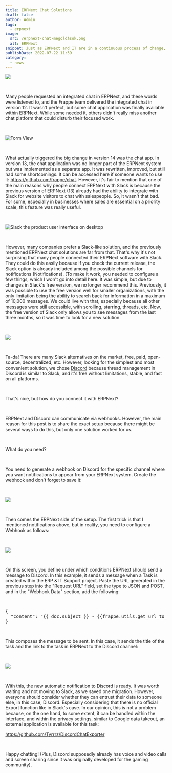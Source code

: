 ```yaml
---
title: ERPNext Chat Solutions
draft: false
author: Admin
tags:
  - erpnext
image:
  src: /erpnext-chat-megoldások.png
  alt: ERPNext
snippet: Just as ERPNext and IT are in a continuous process of change, the ERPNext chat application has also undergone this evolutionary development.
publishDate: 2022-07-22 11:39
category:
  - news
---
```


<p><img src="/images/6xo80eZ.png"></p><p><br></p><p>Many people requested an integrated chat in ERPNext, and these words were listened to, and the Frappe team delivered the integrated chat in version 12. It wasn't perfect, but some chat application was finally available within ERPNext. While some needed it, others didn't really miss another chat platform that could disturb their focused work.</p><p><br></p><p><img src="https://github.com/frappe/chat/raw/main/.github/images/guest-form-fill.gif" alt="Form View"></p><p><br></p><p>What actually triggered the big change in version 14 was the chat app. In version 13, the chat application was no longer part of the ERPNext system but was implemented as a separate app. It was rewritten, improved, but still had some shortcomings. It can be accessed here if someone wants to use it: <a href="https://github.com/frappe/chat" rel="noopener noreferrer">https://github.com/frappe/chat</a>. However, it's fair to mention that one of the main reasons why people connect ERPNext with Slack is because the previous version of ERPNext (13) already had the ability to integrate with Slack for website visitors to chat with salespeople. So, it wasn't that bad. For some, especially in businesses where sales are essential on a priority scale, this feature was really useful.</p><p><br></p><p><img src="https://a.slack-edge.com/37877b/marketing/img/features/hero/v3/hero-full-ui.jpg" alt="Slack the product user interface on desktop"></p><p><br></p><p>However, many companies prefer a Slack-like solution, and the previously mentioned ERPNext chat solutions are far from that. That's why it's not surprising that many people connected their ERPNext software with Slack. They could do this easily because if you check the current release, the Slack option is already included among the possible channels for notifications (Notifications). (To make it work, you needed to configure a few things, which I won't go into detail here. It was simple, but due to changes in Slack's free version, we no longer recommend this. Previously, it was possible to use the free version well for smaller organizations, with the only limitation being the ability to search back for information in a maximum of 10,000 messages. We could live with that, especially because all other messages were still accessible, with scrolling, starring, threads, etc. Now, the free version of Slack only allows you to see messages from the last three months, so it was time to look for a new solution.</p><p><br></p><p><img src="/images/NwliPMB.png"></p><p><br></p><p>Ta-da! There are many Slack alternatives on the market, free, paid, open-source, decentralized, etc. However, looking for the simplest and most convenient solution, we chose <a href="https://discord.com/register" rel="noopener noreferrer">Discord</a> because thread management in Discord is similar to Slack, and it's free without limitations, stable, and fast on all platforms.</p><p><br></p><p>That's nice, but how do you connect it with ERPNext?</p><p><br></p><p>ERPNext and Discord can communicate via webhooks. However, the main reason for this post is to share the exact setup because there might be several ways to do this, but only one solution worked for us.</p><p><br></p><p>What do you need?</p><p><br></p><p>You need to generate a webhook on Discord for the specific channel where you want notifications to appear from your ERPNext system. Create the webhook and don't forget to save it:</p><p><br></p><p><img src="/images/1FceOy6.png" ></p><p><br></p><p>Then comes the ERPNext side of the setup. The first trick is that I mentioned notifications above, but in reality, you need to configure a Webhook as follows:</p><p><br></p><p><img src="/images/uGa4xWC.png"></p><p><br></p><p>On this screen, you define under which conditions ERPNext should send a message to Discord. In this example, it sends a message when a Task is created within the ERP & IT Support project. Paste the URL generated in the previous step into the "Request URL" field, set the type to JSON and POST, and in the "Webhook Data" section, add the following:</p><p><br></p><pre class="ql-code-block-container" spellcheck="false"><div class="ql-code-block" data-language="plain">{</div><div class="ql-code-block" data-language="plain"> &nbsp;"content": "{{ doc.subject }} - {{frappe.utils.get_url_to_form(doc.doctype, doc.name)}}"</div><div class="ql-code-block" data-language="plain">}</div></pre><p><br></p><p>This composes the message to be sent. In this case, it sends the title of the task and the link to the task in ERPNext to the Discord channel:</p><p><br></p><p><img src="/images/R4HbKxx.png"></p><p><br></p><p>With this, the new automatic notification to Discord is ready. It was worth waiting and not moving to Slack, as we saved one migration. However, everyone should consider whether they can entrust their data to someone else, in this case, Discord. Especially considering that there is no official Export function like in Slack's case. In our opinion, this is not a problem because, on the one hand, to some extent, it can be handled within the interface, and within the privacy settings, similar to Google data takeout, an external application is available for this task:</p><p><a href="https://github.com/Tyrrrz/DiscordChatExporter" rel="noopener noreferrer">https://github.com/Tyrrrz/DiscordChatExporter</a></p><p><br></p><p>Happy chatting! (Plus, Discord supposedly already has voice and video calls and screen sharing since it was originally developed for the gaming community).</p>

